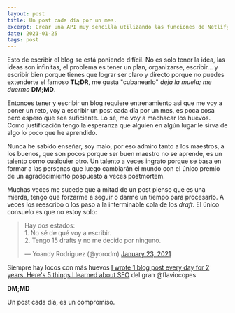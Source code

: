 ```yaml
---
layout: post
title: Un post cada día por un mes. 
excerpt: Crear una API muy sencilla utilizando las funciones de Netlify.
date: 2021-01-25
tags: post
---
```


Esto de escribir el blog se está poniendo difícil. No es solo tener la idea, las ideas son infinitas, el problema es tener un plan, organizarse, escribir... y escribir bien porque tienes que lograr ser claro y directo porque no puedes extenderte el famoso **TL;DR**, me gusta "cubanearlo" *deja la muela; me duermo* **DM;MD**.

Entonces tener y escribir un blog requiere entrenamiento asi que me voy a poner un reto, voy a escribir un post cada día por un mes, es poca cosa pero espero que sea suficiente. Lo sé, me voy a machacar los huevos. Como justificación tengo la esperanza que alguien en algún lugar le sirva de algo lo poco que he aprendido.

Nunca he sabido enseñar, soy malo, por eso admiro tanto a los maestros, a los buenos, que son pocos porque ser buen maestro no se aprende, es un talento como cualquier otro. Un talento a veces ingrato porque se basa en formar a las personas que luego cambiarán el mundo con el único premio de un agradecimiento pospuesto a veces postmortem.

Muchas veces me sucede que a mitad de un post pienso que es una mierda, tengo que forzarme a seguir o darme un tiempo para procesarlo. A veces los reescribo o los paso a la interminable cola de los *draft*. El único consuelo es que no estoy solo:

<blockquote class="twitter-tweet"><p lang="es" dir="ltr">Hay dos estados:<br>1. No sé de qué voy a escribir.<br>2. Tengo 15 drafts y no me decido por ninguno.</p>&mdash; Yoandy Rodriguez (@yorodm) <a href="https://twitter.com/yorodm/status/1353049109956079616?ref_src=twsrc%5Etfw">January 23, 2021</a></blockquote> <script async src="https://platform.twitter.com/widgets.js" charset="utf-8"></script> 

Siempre hay locos con más huevos [I wrote 1 blog post every day for 2 years. Here's 5 things I learned about SEO](https://flaviocopes.com/blog-seo/) del gran @flaviocopes

**DM;MD**

Un post cada día, es un compromiso.